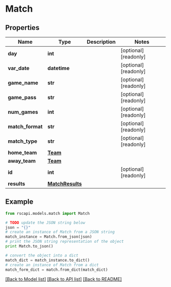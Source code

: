 # Match


## Properties
Name | Type | Description | Notes
------------ | ------------- | ------------- | -------------
**day** | **int** |  | [optional] [readonly] 
**var_date** | **datetime** |  | [optional] [readonly] 
**game_name** | **str** |  | [optional] [readonly] 
**game_pass** | **str** |  | [optional] [readonly] 
**num_games** | **int** |  | [optional] [readonly] 
**match_format** | **str** |  | [optional] [readonly] 
**match_type** | **str** |  | [optional] [readonly] 
**home_team** | [**Team**](Team.md) |  | 
**away_team** | [**Team**](Team.md) |  | 
**id** | **int** |  | [optional] [readonly] 
**results** | [**MatchResults**](MatchResults.md) |  | 

## Example

```python
from rscapi.models.match import Match

# TODO update the JSON string below
json = "{}"
# create an instance of Match from a JSON string
match_instance = Match.from_json(json)
# print the JSON string representation of the object
print Match.to_json()

# convert the object into a dict
match_dict = match_instance.to_dict()
# create an instance of Match from a dict
match_form_dict = match.from_dict(match_dict)
```
[[Back to Model list]](../README.md#documentation-for-models) [[Back to API list]](../README.md#documentation-for-api-endpoints) [[Back to README]](../README.md)


